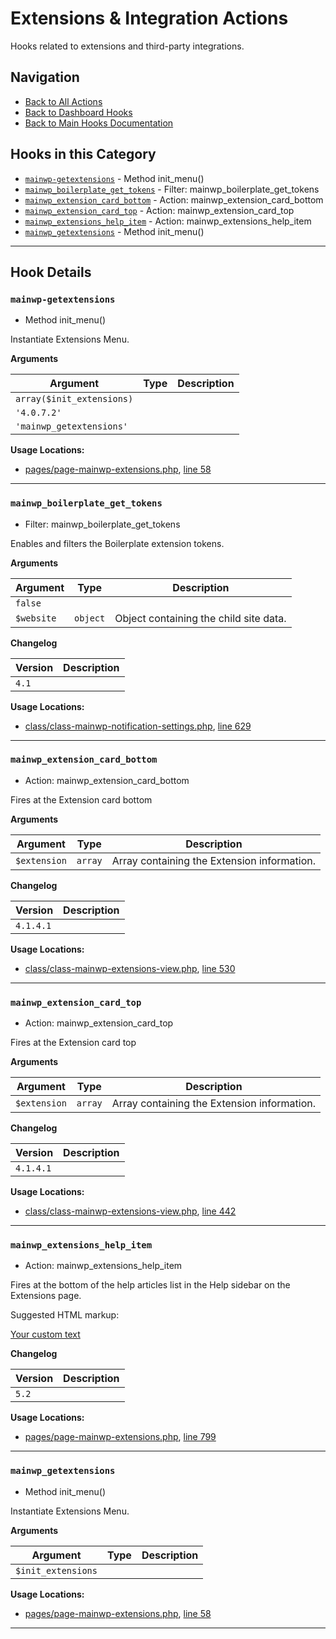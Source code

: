 # Extensions & Integration Actions

Hooks related to extensions and third-party integrations.

## Navigation

- [Back to All Actions](../index.md)
- [Back to Dashboard Hooks](../../index.md)
- [Back to Main Hooks Documentation](../../../index.md)

## Hooks in this Category

- [`mainwp-getextensions`](#mainwp-getextensions) - Method init_menu()
- [`mainwp_boilerplate_get_tokens`](#mainwp-boilerplate-get-tokens) - Filter: mainwp_boilerplate_get_tokens
- [`mainwp_extension_card_bottom`](#mainwp-extension-card-bottom) - Action: mainwp_extension_card_bottom
- [`mainwp_extension_card_top`](#mainwp-extension-card-top) - Action: mainwp_extension_card_top
- [`mainwp_extensions_help_item`](#mainwp-extensions-help-item) - Action: mainwp_extensions_help_item
- [`mainwp_getextensions`](#mainwp-getextensions) - Method init_menu()

---

## Hook Details

<a id='mainwp-getextensions'></a>
### `mainwp-getextensions`

* Method init_menu()

Instantiate Extensions Menu.

**Arguments**

Argument | Type | Description
-------- | ---- | -----------
`array($init_extensions)` |  | 
`'4.0.7.2'` |  | 
`'mainwp_getextensions'` |  |

**Usage Locations:**

- [pages/page-mainwp-extensions.php](https://github.com/mainwp/mainwp/blob/master/pages/page-mainwp-extensions.php), [line 58](https://github.com/mainwp/mainwp/blob/master/pages/page-mainwp-extensions.php#L58)

---

<a id='mainwp-boilerplate-get-tokens'></a>
### `mainwp_boilerplate_get_tokens`

* Filter: mainwp_boilerplate_get_tokens

Enables and filters the Boilerplate extension tokens.

**Arguments**

Argument | Type | Description
-------- | ---- | -----------
`false` |  | 
`$website` | `object` | Object containing the child site data.

**Changelog**

Version | Description
------- | -----------
`4.1` |

**Usage Locations:**

- [class/class-mainwp-notification-settings.php](https://github.com/mainwp/mainwp/blob/master/class/class-mainwp-notification-settings.php), [line 629](https://github.com/mainwp/mainwp/blob/master/class/class-mainwp-notification-settings.php#L629)

---

<a id='mainwp-extension-card-bottom'></a>
### `mainwp_extension_card_bottom`

* Action: mainwp_extension_card_bottom

Fires at the Extension card bottom

**Arguments**

Argument | Type | Description
-------- | ---- | -----------
`$extension` | `array` | Array containing the Extension information.

**Changelog**

Version | Description
------- | -----------
`4.1.4.1` |

**Usage Locations:**

- [class/class-mainwp-extensions-view.php](https://github.com/mainwp/mainwp/blob/master/class/class-mainwp-extensions-view.php), [line 530](https://github.com/mainwp/mainwp/blob/master/class/class-mainwp-extensions-view.php#L530)

---

<a id='mainwp-extension-card-top'></a>
### `mainwp_extension_card_top`

* Action: mainwp_extension_card_top

Fires at the Extension card top

**Arguments**

Argument | Type | Description
-------- | ---- | -----------
`$extension` | `array` | Array containing the Extension information.

**Changelog**

Version | Description
------- | -----------
`4.1.4.1` |

**Usage Locations:**

- [class/class-mainwp-extensions-view.php](https://github.com/mainwp/mainwp/blob/master/class/class-mainwp-extensions-view.php), [line 442](https://github.com/mainwp/mainwp/blob/master/class/class-mainwp-extensions-view.php#L442)

---

<a id='mainwp-extensions-help-item'></a>
### `mainwp_extensions_help_item`

* Action: mainwp_extensions_help_item

Fires at the bottom of the help articles list in the Help sidebar on the Extensions page.

Suggested HTML markup:

<div class="item"><a href="Your custom URL">Your custom text</a></div>

**Changelog**

Version | Description
------- | -----------
`5.2` |

**Usage Locations:**

- [pages/page-mainwp-extensions.php](https://github.com/mainwp/mainwp/blob/master/pages/page-mainwp-extensions.php), [line 799](https://github.com/mainwp/mainwp/blob/master/pages/page-mainwp-extensions.php#L799)

---

<a id='mainwp-getextensions'></a>
### `mainwp_getextensions`

* Method init_menu()

Instantiate Extensions Menu.

**Arguments**

Argument | Type | Description
-------- | ---- | -----------
`$init_extensions` |  |

**Usage Locations:**

- [pages/page-mainwp-extensions.php](https://github.com/mainwp/mainwp/blob/master/pages/page-mainwp-extensions.php), [line 58](https://github.com/mainwp/mainwp/blob/master/pages/page-mainwp-extensions.php#L58)

---

